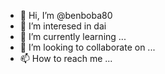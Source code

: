 - 👋 Hi, I’m @benboba80
- 👀 I’m interesed in dai
- 🌱 I’m currently learning ...
- 💞️ I’m looking to collaborate on ...
- 📫 How to reach me ...

<!---
benboba80/benboba80 is a ✨ special ✨ repository because its `README.md` (this file) appears on your GitHub profile.
You can click the Preview link to take a look at your changes.
--->
